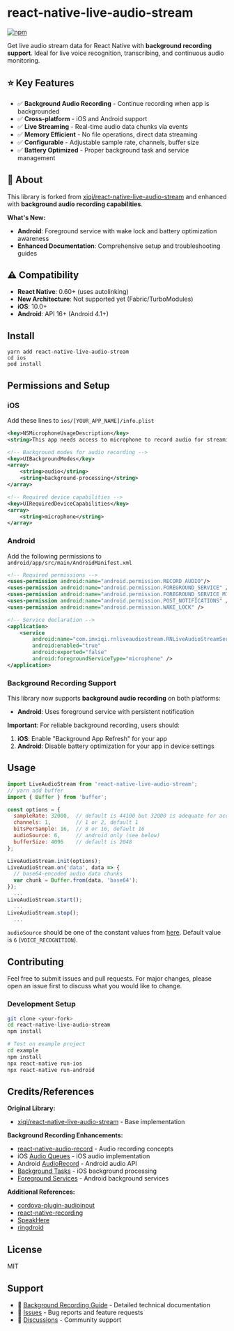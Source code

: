 
# react-native-live-audio-stream

[![npm](https://img.shields.io/npm/v/react-native-live-audio-stream)](https://www.npmjs.com/package/react-native-live-audio-stream)

Get live audio stream data for React Native with **background recording support**. Ideal for live voice recognition, transcribing, and continuous audio monitoring.

## ⭐ Key Features

- ✅ **Background Audio Recording** - Continue recording when app is backgrounded
- ✅ **Cross-platform** - iOS and Android support
- ✅ **Live Streaming** - Real-time audio data chunks via events
- ✅ **Memory Efficient** - No file operations, direct data streaming
- ✅ **Configurable** - Adjustable sample rate, channels, buffer size
- ✅ **Battery Optimized** - Proper background task and service management

## 📖 About

This library is forked from [xiqi/react-native-live-audio-stream](https://github.com/xiqi/react-native-live-audio-stream) and enhanced with **background audio recording capabilities**.

**What's New:**
- **Android**: Foreground service with wake lock and battery optimization awareness
- **Enhanced Documentation**: Comprehensive setup and troubleshooting guides

## ⚠️ Compatibility

- **React Native**: 0.60+ (uses autolinking)
- **New Architecture**: Not supported yet (Fabric/TurboModules)
- **iOS**: 10.0+
- **Android**: API 16+ (Android 4.1+)

## Install
```
yarn add react-native-live-audio-stream
cd ios
pod install
```

## Permissions and Setup

### iOS
Add these lines to ```ios/[YOUR_APP_NAME]/info.plist```
```xml
<key>NSMicrophoneUsageDescription</key>
<string>This app needs access to microphone to record audio for streaming.</string>

<!-- Background modes for audio recording -->
<key>UIBackgroundModes</key>
<array>
    <string>audio</string>
    <string>background-processing</string>
</array>

<!-- Required device capabilities -->
<key>UIRequiredDeviceCapabilities</key>
<array>
    <string>microphone</string>
</array>
```

### Android
Add the following permissions to ```android/app/src/main/AndroidManifest.xml```
```xml
<!-- Required permissions -->
<uses-permission android:name="android.permission.RECORD_AUDIO"/>
<uses-permission android:name="android.permission.FOREGROUND_SERVICE" />
<uses-permission android:name="android.permission.FOREGROUND_SERVICE_MICROPHONE" />
<uses-permission android:name="android.permission.POST_NOTIFICATIONS" />
<uses-permission android:name="android.permission.WAKE_LOCK" />

<!-- Service declaration -->
<application>
    <service
        android:name="com.imxiqi.rnliveaudiostream.RNLiveAudioStreamService"
        android:enabled="true"
        android:exported="false"
        android:foregroundServiceType="microphone" />
</application>
```

### Background Recording Support
This library now supports **background audio recording** on both platforms:

- **Android**: Uses foreground service with persistent notification

**Important**: For reliable background recording, users should:
1. **iOS**: Enable "Background App Refresh" for your app
2. **Android**: Disable battery optimization for your app in device settings

## Usage
```javascript
import LiveAudioStream from 'react-native-live-audio-stream';
// yarn add buffer
import { Buffer } from 'buffer';

const options = {
  sampleRate: 32000,  // default is 44100 but 32000 is adequate for accurate voice recognition
  channels: 1,        // 1 or 2, default 1
  bitsPerSample: 16,  // 8 or 16, default 16
  audioSource: 6,     // android only (see below)
  bufferSize: 4096    // default is 2048
};

LiveAudioStream.init(options);
LiveAudioStream.on('data', data => {
  // base64-encoded audio data chunks
  var chunk = Buffer.from(data, 'base64');
});
  ...
LiveAudioStream.start();
  ...
LiveAudioStream.stop();
  ...
```

`audioSource` should be one of the constant values from [here](https://developer.android.com/reference/android/media/MediaRecorder.AudioSource). Default value is `6` (`VOICE_RECOGNITION`).

## Contributing

Feel free to submit issues and pull requests. For major changes, please open an issue first to discuss what you would like to change.

### Development Setup
```bash
git clone <your-fork>
cd react-native-live-audio-stream
npm install

# Test on example project
cd example
npm install
npx react-native run-ios
npx react-native run-android
```

## Credits/References

**Original Library:**
- [xiqi/react-native-live-audio-stream](https://github.com/xiqi/react-native-live-audio-stream) - Base implementation

**Background Recording Enhancements:**
- [react-native-audio-record](https://github.com/goodatlas/react-native-audio-record) - Audio recording concepts
- iOS [Audio Queues](https://developer.apple.com/library/content/documentation/MusicAudio/Conceptual/AudioQueueProgrammingGuide) - iOS audio implementation
- Android [AudioRecord](https://developer.android.com/reference/android/media/AudioRecord.html) - Android audio API
- [Background Tasks](https://developer.apple.com/documentation/uikit/app_and_environment/scenes/preparing_your_ui_to_run_in_the_background) - iOS background processing
- [Foreground Services](https://developer.android.com/guide/components/foreground-services) - Android background services

**Additional References:**
- [cordova-plugin-audioinput](https://github.com/edimuj/cordova-plugin-audioinput)
- [react-native-recording](https://github.com/qiuxiang/react-native-recording)
- [SpeakHere](https://github.com/shaojiankui/SpeakHere)
- [ringdroid](https://github.com/google/ringdroid)

## License
MIT

## Support

- 📖 [Background Recording Guide](./BACKGROUND_RECORDING.md) - Detailed technical documentation
- 🐛 [Issues](https://github.com/your-repo/react-native-live-audio-stream/issues) - Bug reports and feature requests
- 💬 [Discussions](https://github.com/your-repo/react-native-live-audio-stream/discussions) - Community support
